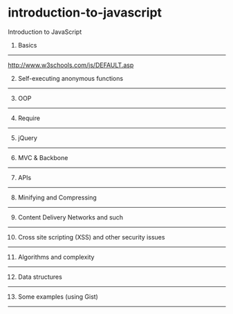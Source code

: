 introduction-to-javascript
==========================

Introduction to JavaScript

1. Basics
---

http://www.w3schools.com/js/DEFAULT.asp 

2. Self-executing anonymous functions
---

3. OOP
---

4. Require
---

5. jQuery
---

6. MVC & Backbone
---

7. APIs
---

8. Minifying and Compressing
---

9. Content Delivery Networks and such
---

10. Cross site scripting (XSS) and other security issues
---

11. Algorithms and complexity
---

12. Data structures
---

13. Some examples (using Gist)
---
